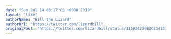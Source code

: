 ```yaml
---
date: "Sun Jul 14 03:17:08 +0000 2019"
layout: "like"
authorName: "Bill the Lizard"
authorUrl: "https://twitter.com/lizardbill"
originalPost: "https://twitter.com/lizardbill/status/1150242798362341377"
---
```

